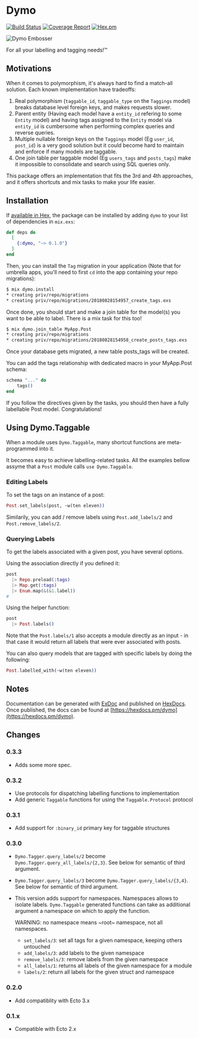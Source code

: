 # Dymo

[![Build Status](https://ci.linky.one/api/badges/tableturn/dymo/status.svg)](https://ci.linky.one/tableturn/dymo)
[![Coverage Report](https://codecov.io/gh/tableturn/dymo/branch/master/graph/badge.svg)](https://codecov.io/gh/tableturn/dymo)
[![Hex.pm](https://img.shields.io/hexpm/dt/dymo.svg)](https://hex.pm/packages/dymo)

![Dymo Embosser](https://i.ebayimg.com/00/s/ODQ3WDc2Ng==/z/5mwAAOSw1x1UNkFc/$_35.JPG?set_id=2)

For all your labelling and tagging needs!™

## Motivations

When it comes to polymorphism, it's always hard to find a match-all solution. Each known implementation have tradeoffs:

1. Real polymorphism (`taggable_id`, `taggable_type` on the `Taggings` model) breaks database level foreign keys, and makes requests slower.
2. Parent entity (Having each model have a `entity_id` refering to some `Entity` model) and having tags assigned to the `Entity` model via `entity_id` is cumbersome when performing complex queries and reverse queries.
3. Multiple nullable foreign keys on the `Taggings` model (Eg `user_id`, `post_id`) is a very good solution but it could become hard to maintain and enforce if many models are taggable.
4. One join table per taggable model (Eg `users_tags` and `posts_tags`) make it impossible to consolidate and search using SQL queries only.

This package offers an implementation that fits the 3rd and 4th approaches, and it offers shortcuts and mix tasks to make your life easier.

## Installation

If [available in Hex](https://hex.pm/docs/publish), the package can be installed
by adding `dymo` to your list of dependencies in `mix.exs`:

```elixir
def deps do
  [
    {:dymo, "~> 0.1.0"}
  ]
end
```

Then, you can install the `Tag` migration in your application (Note
that for umbrella apps, you'll need to first `cd` into the app
containing your repo migrations):

```bash
$ mix dymo.install
* creating priv/repo/migrations
* creating priv/repo/migrations/20180828154957_create_tags.exs
```

Once done, you should start and make a join table for the model(s) you
want to be able to label. There is a mix task for this too!

```bash
$ mix dymo.join_table MyApp.Post
* creating priv/repo/migrations
* creating priv/repo/migrations/20180828154958_create_posts_tags.exs

```

Once your database gets migrated, a new table posts_tags will be created.

You can add the tags relationship with dedicated macro in your MyApp.Post schema:

```elixir
schema "..." do
    tags()
end
```

If you follow the directives given by the tasks, you should then have
a fully labellable Post model. Congratulations!

## Using Dymo.Taggable

When a module uses `Dymo.Taggable`, many shortcut functions are
meta-programmed into it.

It becomes easy to achieve labelling-related tasks. All the examples
bellow assyme that a `Post` module calls `use Dymo.Taggable`.

### Editing Labels

To set the tags on an instance of a post:

```elixir
Post.set_labels(post, ~w(ten eleven))
```

Similarily, you can add / remove labels using `Post.add_labels/2` and `Post.remove_labels/2`.

### Querying Labels

To get the labels associated with a given post, you have several options.

Using the association directly if you defined it:

```elixir
post
  |> Repo.preload(:tags)
  |> Map.get(:tags)
  |> Enum.map(&(&1.label))
#
```

Using the helper function:

```elixir
post
  |> Post.labels()
```

Note that the `Post.labels/1` also accepts a module directly as an input - in that case it would return all labels that were ever associated with posts.

You can also query models that are tagged with specific labels by doing the following:

```elixir
Post.labelled_with(~w(ten eleven))
```

## Notes

Documentation can be generated with [ExDoc](https://github.com/elixir-lang/ex_doc)
and published on [HexDocs](https://hexdocs.pm). Once published, the docs can
be found at [https://hexdocs.pm/dymo](https://hexdocs.pm/dymo).

## Changes

### 0.3.3

- Adds some more spec.

### 0.3.2

- Use protocols for dispatching labelling functions to implementation
- Add generic `Taggable` functions for using the `Taggable.Protocol`
  protocol

### 0.3.1

- Add support for `:binary_id` primary key for taggable structures

### 0.3.0

- `Dymo.Tagger.query_labels/2` become
  `Dymo.Tagger.query_all_labels/{2,3}`. See below for semantic of
  third argument.

- `Dymo.Tagger.query_labels/3` become
  `Dymo.Tagger.query_labels/{3,4}`. See below for semantic of third
  argument.

- This version adds support for namespaces. Namespaces allows to
  isolate labels. `Dymo.Taggable` generated functions can take as
  additional argument a namespace on which to apply the function.

  WARNING: no namespace means ~root~ namespace, not all namespaces.

  - `set_labels/3`: set all tags for a given namespace, keeping others untouched
  - `add_labels/3`: add labels to the given namespace
  - `remove_labels/3`: remove labels from the given namespace
  - `all_labels/1`: returns all labels of the given namespace for a module
  - `labels/2`: return all labels for the given struct and namespace

### 0.2.0

- Add compatiblity with Ecto 3.x

### 0.1.x

- Compatible with Ecto 2.x
